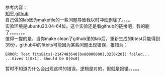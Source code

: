 参考内容：   
[知乎](https://zhuanlan.zhihu.com/deeplearningcat),[github](https://github.com/Exely/CSAPP-Labs)    
自己做的lab因为makefile的一些问题导致我以时冲动删除了。。。。    
实验环境是ubuntu20.04-64位。这个实验还是看github的链接吧，我的删了。。。。。。。   
值得一提的是，当你make clean了github里的lab后，重新生成的btest只能得到39分，github中的fitbits可能因为某些问题出现错误，报错为：  
```
ERROR: Test fitsBits(-2147483648[0x80000000],32[0x20]) failed...
...Gives 1[0x1]. Should be 0[0x0]
```
暂时不知道为什么会出现这样的错误。逻辑是对的，但就是报错。。。。。